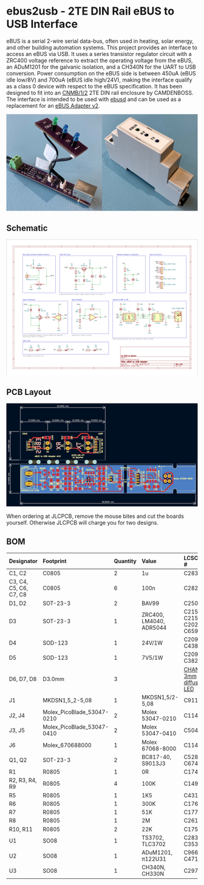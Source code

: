# ebus2usb - 2TE DIN Rail eBUS to USB Interface

eBUS is a serial 2-wire serial data-bus, often used in heating, solar energy, and other building automation systems. This project provides an interface to access an eBUS via USB.
It uses a series transistor regulator circuit with a ZRC400 voltage reference to extract the operating voltage from the eBUS, an ADuM1201 for the galvanic isolation, and a CH340N for the UART to USB conversion.
Power consumption on the eBUS side is between 450uA (eBUS idle low/8V) and 700uA (eBUS idle high/24V), making the interface qualify as a class 0 device with respect to the eBUS specification.
It has been designed to fit into an [CNMB/1/2](https://www.camdenboss.com/camden-boss/cnmb12-din-rail-module-box%2c-polycarbonate-enclosure%2c-industrial-iot-electronics-housing/c-23/p-18541) 2TE DIN rail enclosure by CAMDENBOSS. The interface is intended to be used with [ebusd](https://github.com/john30/ebusd/) and can be used as a replacement for an [eBUS Adapter v2](https://adapter.ebusd.eu/v2/).

![Images](ebus2usb-img-v0.8.jpg)

## Schematic

![Schematic](./ebus2usb-schematic-v0.8.png)

## PCB Layout

![PCB Layout](./ebus2usb-pcb-v0.8.png)

When ordering at JLCPCB, remove the mouse bites and cut the boards yourself. Otherwise JLCPCB will charge you for two designs.

## BOM

|Designator|Footprint|Quantity|Value|LCSC Part #
|:---|:---|:---|:---|:---
|C1, C2|C0805|2|1u|C28323
|C3, C4, C5, C6, C7, C8|C0805|6|100n|C28233
|D1, D2|SOT-23-3|2|BAV99|C2500
|D3|SOT-23-3|1|ZRC400, LM4040, ADR5044|C2156870, C2156681, C202194, C659602
|D4|SOD-123|1|24V/1W|C209605, C438336
|D5|SOD-123|1|7V5/1W|C209594, C382950
|D6, D7, D8|D3.0mm|3||[CHANZON 3mm diffused LED](https://www.aliexpress.com/item/1936229691.html)
|J1|MKDSN1,5_2-5,08|1|MKDSN1,5/2-5,08|C91153
|J2, J4|Molex_PicoBlade_53047-0210|2|Molex 53047-0210|C114130
|J3, J5|Molex_PicoBlade_53047-0410|2|Molex 53047-0410|C504989
|J6|Molex_670688000|1|Molex 67068-8000|C114097
|Q1, Q2|SOT-23-3|2|BC817-40, S9013J3|C52801, C6749
|R1|R0805|1|0R|C17477
|R2, R3, R4, R9|R0805|4|100K|C149504
|R5|R0805|1|1K5|C4310
|R6|R0805|1|300K|C17616
|R7|R0805|1|51K|C17737
|R8|R0805|1|2M|C26112
|R10, R11|R0805|2|22K|C17560
|U1|SO08|1|TS3702, TLC3702|C283319, C353003
|U2|SO08|1|ADuM1201, π122U31|C9669, C471590
|U3|SO08|1|CH340N, CH330N|C2977777
